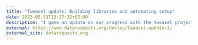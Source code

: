 ```yaml
---
title: "Tweasel update: Building libraries and automating setup"
date: 2023-05-31T13:37:32+02:00
description: "I gave an update on our progress with the tweasel project. We have released first versions of our libraries and tools for instrumenting and analyzing mobile apps and their traffic. We have worked on automating the installation of dependencies and device setup. We have launched our documentation website for tracking endpoints and their data. We have also given a talk at the FireShonks event and a presentation to the EDPB tech advisory board. "
external: https://www.datarequests.org/devlog/tweasel-update-1/
external_site: datarequests.org
---
```

